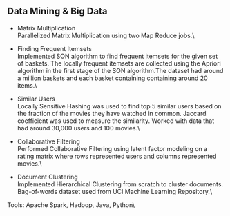

## Data Mining & Big Data


- Matrix Multiplication\
Parallelized Matrix Multiplication using two Map Reduce jobs.\

- Finding Frequent Itemsets\
Implemented SON algorithm to find frequent itemsets for the given set of baskets. The locally frequent itemsets are collected using the Apriori algorithm in the first stage of the SON algorithm.The dataset had around a million baskets and each basket containing containing around 20 items.\

- Similar Users\
Locally Sensitive Hashing was used to find top 5 similar users based on the fraction of the movies they have watched in common. Jaccard coefficient was used to measure the similarity. Worked with data that had around 30,000 users and 100 movies.\

- Collaborative Filtering\
Performed Collaborative Filtering using latent factor modeling on a rating matrix where rows represented users and columns represented movies.\

- Document Clustering\
Implemented Hierarchical Clustering from scratch to cluster documents. Bag-of-words dataset used from UCI Machine Learning Repository.\

Tools: Apache Spark, Hadoop, Java, Python\